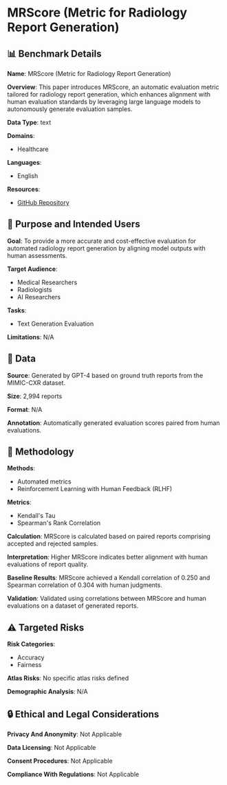 # MRScore (Metric for Radiology Report Generation)

## 📊 Benchmark Details

**Name**: MRScore (Metric for Radiology Report Generation)

**Overview**: This paper introduces MRScore, an automatic evaluation metric tailored for radiology report generation, which enhances alignment with human evaluation standards by leveraging large language models to autonomously generate evaluation samples.

**Data Type**: text

**Domains**:
- Healthcare

**Languages**:
- English

**Resources**:
- [GitHub Repository](https://github.com/username/repo)

## 🎯 Purpose and Intended Users

**Goal**: To provide a more accurate and cost-effective evaluation for automated radiology report generation by aligning model outputs with human assessments.

**Target Audience**:
- Medical Researchers
- Radiologists
- AI Researchers

**Tasks**:
- Text Generation Evaluation

**Limitations**: N/A

## 💾 Data

**Source**: Generated by GPT-4 based on ground truth reports from the MIMIC-CXR dataset.

**Size**: 2,994 reports

**Format**: N/A

**Annotation**: Automatically generated evaluation scores paired from human evaluations.

## 🔬 Methodology

**Methods**:
- Automated metrics
- Reinforcement Learning with Human Feedback (RLHF)

**Metrics**:
- Kendall's Tau
- Spearman's Rank Correlation

**Calculation**: MRScore is calculated based on paired reports comprising accepted and rejected samples.

**Interpretation**: Higher MRScore indicates better alignment with human evaluations of report quality.

**Baseline Results**: MRScore achieved a Kendall correlation of 0.250 and Spearman correlation of 0.304 with human judgments.

**Validation**: Validated using correlations between MRScore and human evaluations on a dataset of generated reports.

## ⚠️ Targeted Risks

**Risk Categories**:
- Accuracy
- Fairness

**Atlas Risks**:
No specific atlas risks defined

**Demographic Analysis**: N/A

## 🔒 Ethical and Legal Considerations

**Privacy And Anonymity**: Not Applicable

**Data Licensing**: Not Applicable

**Consent Procedures**: Not Applicable

**Compliance With Regulations**: Not Applicable
